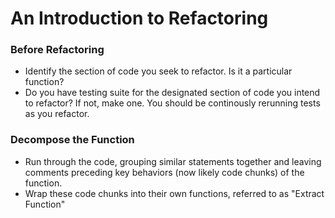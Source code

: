 # An Introduction to Refactoring

### Before Refactoring
- Identify the section of code you seek to refactor. Is it a particular function?
- Do you have testing suite for the designated section of code you intend to refactor? If not, make one. You should be continously rerunning tests as you refactor.

### Decompose the Function
- Run through the code, grouping similar statements together and leaving comments preceding key behaviors (now likely code chunks) of the function. 
- Wrap these code chunks into their own functions, referred to as "Extract Function"